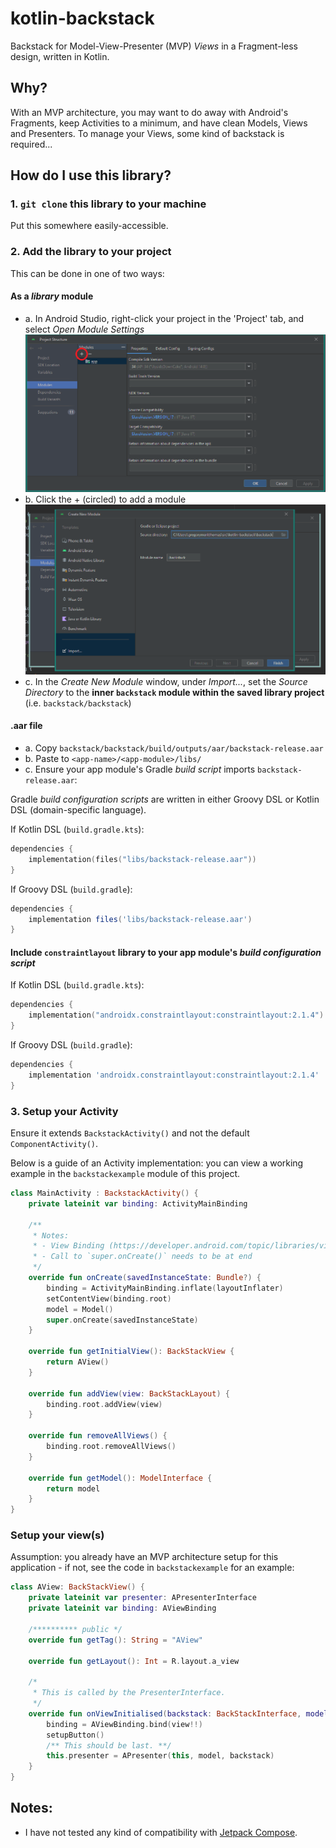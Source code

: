 # kotlin-backstack

Backstack for Model-View-Presenter (MVP) _Views_ in a Fragment-less design, written in Kotlin.

## Why?

With an MVP architecture, you may want to do away with Android's Fragments, keep Activities to a minimum,
and have clean Models, Views and Presenters.
To manage your Views, some kind of backstack is required...


## How do I use this library?

### 1. `git clone` this library to your machine

Put this somewhere easily-accessible.


### 2. Add the library to your project

This can be done in one of two ways:

#### As a _library_ module

- a. In Android Studio, right-click your project in the 'Project' tab, and select _Open Module Settings_ ![Module Settings](module_settings.PNG "Module settings window")
- b. Click the + (circled) to add a module ![Module import](module_import.PNG "Module import window")
- c. In the _Create New Module_ window, under _Import..._, set the _Source Directory_ to the **inner `backstack` module within the saved library project** (i.e. `backstack/backstack`)


#### .aar file

- a. Copy `backstack/backstack/build/outputs/aar/backstack-release.aar` 
- b. Paste to `<app-name>/<app-module>/libs/`
- c. Ensure your app module's Gradle _build script_ imports `backstack-release.aar`:

Gradle _build configuration scripts_ are written in either Groovy DSL or Kotlin DSL (domain-specific language).

If Kotlin DSL (`build.gradle.kts`):

```kotlin
dependencies {
    implementation(files("libs/backstack-release.aar"))
}
```

If Groovy DSL (`build.gradle`):

```groovy
dependencies {
    implementation files('libs/backstack-release.aar')
}
```

#### Include `constraintlayout` library to your app module's _build configuration script_

If Kotlin DSL (`build.gradle.kts`):

```kotlin
dependencies {
    implementation("androidx.constraintlayout:constraintlayout:2.1.4")
}
```

If Groovy DSL (`build.gradle`):

```groovy
dependencies {
    implementation 'androidx.constraintlayout:constraintlayout:2.1.4'
}
```

### 3. Setup your Activity 

Ensure it extends `BackstackActivity()` and not the default `ComponentActivity()`.

Below is a guide of an Activity implementation: you can view a working example in the `backstackexample` module of this project.

```kotlin
class MainActivity : BackstackActivity() {
    private lateinit var binding: ActivityMainBinding
    
    /**
     * Notes:
     * - View Binding (https://developer.android.com/topic/libraries/view-binding) is in-use
     * - Call to `super.onCreate()` needs to be at end
     */
    override fun onCreate(savedInstanceState: Bundle?) {
        binding = ActivityMainBinding.inflate(layoutInflater)
        setContentView(binding.root)
        model = Model()
        super.onCreate(savedInstanceState)
    }

    override fun getInitialView(): BackStackView {
        return AView()
    }

    override fun addView(view: BackStackLayout) {
        binding.root.addView(view)
    }

    override fun removeAllViews() {
        binding.root.removeAllViews()
    }

    override fun getModel(): ModelInterface {
        return model
    }
}
```

### Setup your view(s)

Assumption: you already have an MVP architecture setup for this application - if not, see the code in `backstackexample` for an example:

```kotlin
class AView: BackStackView() {
    private lateinit var presenter: APresenterInterface
    private lateinit var binding: AViewBinding

    /********** public */
    override fun getTag(): String = "AView"

    override fun getLayout(): Int = R.layout.a_view
    
    /*
     * This is called by the PresenterInterface.
     */
    override fun onViewInitialised(backstack: BackStackInterface, model: ModelInterface) {
        binding = AViewBinding.bind(view!!)
        setupButton()
        /** This should be last. **/
        this.presenter = APresenter(this, model, backstack)
    }
}
```


## Notes:

- I have not tested any kind of compatibility with [Jetpack Compose](https://developer.android.com/jetpack/compose).